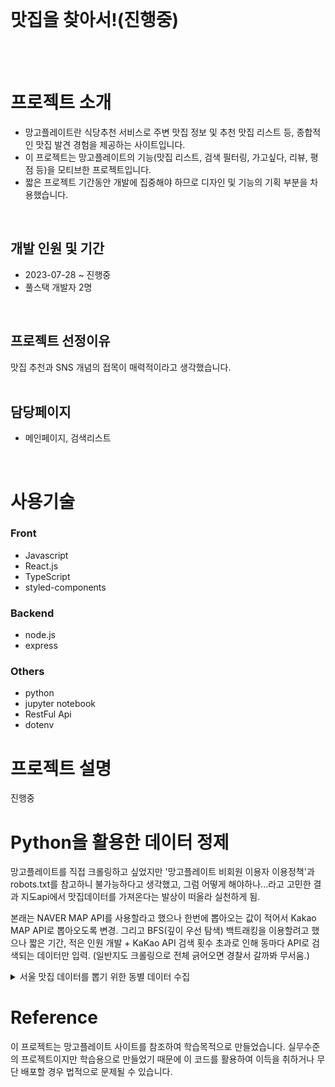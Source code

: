 <br/>

# 맛집을 찾아서!(진행중)
<br/>


<br/>

# 프로젝트 소개
- 망고플레이트란 식당추천 서비스로 주변 맛집 정보 및 추천 맛집 리스트 등, 종합적인 맛집 발견 경험을 제공하는 사이트입니다.
- 이 프로젝트는 망고플레이트의 기능(맛집 리스트, 검색 필터링, 가고싶다, 리뷰, 평점 등)을 모티브한 프로젝트입니다.
- 짧은 프로젝트 기간동안 개발에 집중해야 하므로 디자인 및 기능의 기획 부분을 차용했습니다.
<br/>

## 개발 인원 및 기간
 - 2023-07-28 ~ 진행중
 - 풀스택 개발자 2명
<br/>

## 프로젝트 선정이유
맛집 추천과 SNS 개념의 접목이 매력적이라고 생각했습니다.
<br/>
<br/>

## 담당페이지
 - 메인페이지, 검색리스트
<br/>

# 사용기술
### Front
 - Javascript
 - React.js
 - TypeScript
 - styled-components

### Backend
 - node.js
 - express

### Others
 - python
 - jupyter notebook
 - RestFul Api
 - dotenv

# 프로젝트 설명
진행중

# Python을 활용한 데이터 정제
망고플레이트를 직접 크롤링하고 싶었지만 '망고플레이트 비회원 이용자 이용정책'과 robots.txt를 참고하니 불가능하다고 생각했고,
그럼 어떻게 해야하나...라고 고민한 결과 지도api에서 맛집데이터를 가져온다는 발상이 떠올라 실천하게 됨.

본래는 NAVER MAP API를 사용할라고 했으나 한번에 뽑아오는 값이 적어서 Kakao MAP API로 뽑아오도록 변경.
그리고 BFS(깊이 우선 탐색) 백트래킹을 이용할려고 했으나 짧은 기간, 적은 인원 개발 + KaKao API 검색 횟수 초과로 인해 동마다 API로 검색되는 데이터만 입력.
(일반지도 크롤링으로 전체 긁어오면 경찰서 갈까봐 무서움.)
<details>
  <summary>서울 맛집 데이터를 뽑기 위한 동별 데이터 수집</summary>

 1. 서울 맛집 데이터를 뽑기 위한 동별 데이터 수집
    - https://data.seoul.go.kr/dataList/datasetList.do#
    - 서울의 동별 데이터를 뽑아옵니다.
    
 2. python을 이용해 csv파일을 정제하여 구,동 추출
    <details>
        <summary>csv에서 구,동 배열로 저장</summary>
    
        import pandas as pd
        import csv
    
        filename = "./Excel/서울 동별.csv"
    
        # encoding에 -sig 안붙이면 ['\ufeff종로구,사직동'] 이런 데이터 붙음
        # delimiter='\t' 로 csv에서 칸 나눠져 있는걸 , 를 삽입하여 합침
        with open(filename, 'r', encoding='utf-8-sig') as file:
           reader = csv.reader(file, delimiter='\t')
        
        # 결과를 저장할 빈 리스트
        result = []
    
        # 각 행을 순회하면서 결과 리스트에 추가
        # replce를 통해 ['종로구,사직동'] -> '종로구 사직동' 으로 변경 
        for row in reader:
            result.append(row[0].replace(',',' '))
    </details>

 3. KakaoAPI를 활용하여 동으로 맛집데이터 수집
    <details>
       <summary>카카오 Api를 이용한 크롤링 코드</summary>

        import requests
        import random
        import time
 
        # KakaoApi Restful key
        API_KEY = "c23fc9b6afc03775dad736a7d13280a3"
        
         # 요청 헤더
        headers = {
                "Authorization": f"KakaoAK {API_KEY}",
                "content-type": "application/json;charset=UTF-8"
            }
        
        # 결과값 담을 배열
        result_data = []
        
        
        # 전에 넣었던 구,동 데이터 만큼 반복문
        for region in result:
    
          # 동으로 검색
          query = f'{region} 맛집'
          page = 1  # 시작 페이지
          size = 15  # 페이지당 게시글 갯수
          is_end = False
          
          while not is_end:
  
            # API 요청
            response = requests.get("https://dapi.kakao.com/v2/local/search/keyword.json", headers=headers, params={"query": query, "page": page, "size": size})
            response_data = response.json()
            restaurants = response_data["documents"]
    
            
            is_end = response_data['meta']['is_end']
            
            print()
            print(is_end)
            print()
            
            if not restaurants and is_end:
                break
    
    
            # 결과 추가
            result_data.extend(restaurants)
    
            # 동작확인용 print 
            print("페이지 완료" + str(page))
            print(query)
            print()
            print(restaurants)
            
            #페이지 증가
            page += 1
            
            if response.status_code != 200:
                print(f"API 호출 실패: 상태 코드 {response.status_code}")
                continue
            
            # 너무 과도하게 수집을 안하기 위한 딜레이
            time.sleep(random.uniform(3,10))
    </details>
    
 4. 크롤링한 가게 정보를 타고 가게 상세정보 추출
     <details>
       <summary>가게 하나의 정보 크롤링</summary>
      
         import requests
         import json
         import time
        
         # 가게 낱개 정보 답을 값
         store_one = []
         
         count = 1
         
         # 전체 지도에서 뽑아온 id값 추출
         for result in result_data:
         
           #ajax 값을 받아오기 위한 필요 값
           timestamp = int(time.time() * 1000)
           
           # Ajax 데이터를 가져오기 위한 url 주소
           place_url = f"https://place.map.kakao.com/main/v/{result['id']}?_={timestamp}"
           
           headers = {
               'User-Agent': 'Mozilla/5.0 (Windows NT 10.0; Win64; x64) AppleWebKit/537.36 (KHTML, like Gecko) Chrome/115.0.0.0 Safari/537.36', 
           }
       
           response = requests.get(place_url, headers=headers)
           
           # 과도한 크롤링 방지
           time.sleep(random.uniform(2,10))
           
           if response.status_code == 200:
               json_data = response.json()
               store_one.append(json_data)
               
               print("성공" + str(count))
               count = count + 1
           else:
               print(f"Error occurred: {response.status_code}")
     </details>

5. 몽고 DB에 넣기 전 데이터 분류
        <details>
          <summary>분류 해야 할 데이터</summary>

               # [0] 이라고 적힌곳은 배열로 값 돌릴 곳 

               store_one[0]['basicInfo']['placenamefull'] # 가게이름
               store_one[0]['basicInfo']['mainphotourl'] # 메인 사진
               store_one[0]['basicInfo']['address']['region']['newaddrfullname']+' '+ store_one[0]['basicInfo']['address']['newaddr']['newaddrfull'] # 도로명
               store_one[0]['basicInfo']['address']['region']['fullname']+' '+store_one[0]['basicInfo']['address']['addrbunho'] # 지번
               
               store_one[0]['basicInfo']['phonenum'] # 전화번호
               store_one[0]['basicInfo']['category']['catename'] # 음식 종류
               
               # 영어이름
               store_one[0]['basicInfo']['englishname'] 
               
               # 지도 위치
               result_data[0]['x']
               result_data[0]['y']
               
               #메뉴
               store_one[0]['menuInfo']['menuList'][0]['price']
               store_one[0]['menuInfo']['menuList'][0]['menu']
               
               # 댓글
               store_one[0]['comment']['list'][0]['point'] #가격
               store_one[0]['comment']['list'][0]['contents'] 
               store_one[0]['comment']['list'][0]['username']
               store_one[0]['comment']['list'][0]['profile']
               store_one[0]['comment']['list'][0]['date']
               
               # 태그
               store_one[0]['findway']['subway'][0]['stationSimpleName'] # 지하철역
               store_one[0]['basicInfo']['category']['catename']
               store_one[0]['menuInfo']['menuList'][0]['menu']
               store_one[0]['basicInfo']['address']['region']['newaddrfullname'] # 구
               store_one[0]['basicInfo']['address']['region']['name3'] # 동
               store_one[0]['basicInfo']['address']['newaddr']['newaddrfull'] #지번
   </details>

   <details>
    
    데이터 분류 및 저장 과정에서 누락된 정보들이 많아, 그 처리로 인해 상당한 시간이 소요되었습니다. <br/>
    이와 같은 결측치 처리 경험을 통해, 더욱 완전한 데이터 구조를 구축할 수 있었습니다. <br/>
    그리고 중첩되는 부분중에서 코드가 좀 긴것들은 따로 클래스를 만들어 처리했습니다.<br/>
    ※ 이대로 진행했다가 몽고DB의 한글필드 인식 불가에 따라 새로운 방법으로 storeInfo를 키값으로 하는걸로 
   바꿨습니다.<br/>
    <summary>필요한 분류하는 코드</summary>
    
    <br/>
    중첩되는 코드  <br/>

         def menuListForm(store):
         menu_list = []
         if store.get('menuInfo', {}).get('menuList', None):
             for menu in store['menuInfo']['menuList']:
                 if 'price' in menu:
                     menu_item = {
                         'price': menu['price'],
                         'menu': menu['menu']
                     }
                     menu_list.append(menu_item)
                 else:
                     menu_item={}
                     menu_list.append(menu_item)
         return menu_list

   전체 분류 코드 <br/>

        storeInfo = []

        for store in store_one:
        if store['basicInfo'].get('englishname', None):
        
        storeName =  store['basicInfo']['englishname'].replace(" ", "_").lower()

        store_data = {
            'storeInfo': {
                'basicInfo': {},
                'menuInfo': {},
                'comment': {},
                'tag': {}
            }
        }

        basicInfo = store_data['storeInfo']['basicInfo']
        menuInfo = store_data['storeInfo']['menuInfo']
        comment = store_data['storeInfo']['comment']

        # basicInfo
        newaddrfullname = store['basicInfo']['address']['region']['newaddrfullname']
        newaddrfull = store['basicInfo']['newaddr']['newaddrfull'] if store['basicInfo'].get('newaddr', None) else  ""
        placenamefull =  store['basicInfo']['placenamefull']
        fullname = store['basicInfo']['address']['region']['fullname']
        addrbunho = store['basicInfo']['address'].get('addrbunho', '')

        basicInfo['placenamefull'] = f"{placenamefull}"
        basicInfo['address_road'] = f"{newaddrfullname} {newaddrfull}"
        basicInfo['address_jibun'] = f"{fullname} {addrbunho}"
        basicInfo['catename'] = store['basicInfo']['category']['catename']

        #가게 사진
        if basicInfo.get('mainphotourl',{}):
            basicInfo['mainphotourl'] = store['basicInfo']['mainphotourl']
        else:
            basicInfo['mainphotourl'] = 'https://www.fancylobby.co.kr:10481/mall/skin/bmit_skin/image/noimage3.gif'


        # 폰 번호
        if 'phonenum' in store['basicInfo']:
            basicInfo['phonenum'] = store['basicInfo']['phonenum']
        else:
            basicInfo['phonenum'] = ""

        # 영어 이름
        basicInfo['englishname'] = store['basicInfo']['englishname'].replace(" ", "_").lower() if store['basicInfo'].get('englishname', None) else ""

        # menuInfo
        menu_list = menuListForm(store)
        menuInfo['menuList'] = menu_list


        # comment
        comment_list = []
        if store.get('comment', {}).get('list', None):
            for comment_item in store['comment']['list']:
                single_comment = {
                    'point': comment_item['point'] if comment_item.get('point',None) else random.randint(3,5),
                    'contents': comment_item['contents'] if comment_item.get('contents',None) else '',
                    'username': comment_item['username'] if comment_item.get('username',None) else 'unknown',
                    'profile': comment_item.get('profile', 'empty'),
                    'date': comment_item['date']
                }
            comment_list.append(single_comment)

        comment['list'] = comment_list

        # tag (검색값)
        tag = []

        # 가게이름
        storename = {
            'storename' : placenamefull
        }
        tag.append(storename)

        # 지하철역
        subwayList=[]
        if store['findway'].get('subvway',{}):
            for subway  in store['findway']['subway']:
                subway_station = {
                    'subway' : subway['stationSimpleName']
                }
                subwayList.append(subway_station)
            tag.append(subway_station)

        # 카테고리
        category_name = {'category_name' : store['basicInfo']['category']['catename']}
        tag.append(category_name)

        # 구와 동
        new_addr_fullname = {'new_addr_fullname': store['basicInfo']['address']['region']['newaddrfullname']}
        name3 = {'name3': store['basicInfo']['address']['region']['name3']}
        tag.append(new_addr_fullname)
        tag.append(name3)

        # 지번 주
        new_addr_full = {'newaddrfull' : newaddrfull}
        tag.append(new_addr_full)

        # 메뉴 이름
        menu_name = {'menu_name':menuListForm(store)}
        tag.append(menu_name)


        store_data['storeInfo']['tag'] = tag

        storeInfo.append(store_data)

       

   </details><br/>
   
6. 몽고 DB에 넣기 <br/>
  
     <details>
      <summary>몽고 DB에 넣는 코드</summary>
       
    보안에 문제 될거 같은 부분은 텍스트 다른것으로 대체했습니다.
      
        from pymongo import MongoClient
        from bson.objectid import ObjectId
        
        # MongoDB 연결
        client = MongoClient("몽고DB 주소적는곳") 
        
        # Database와 collection 선택
        db = client[데이터베이스 이름]
        collection = db[데이터베이스 이름]
        
        # MongoDB 넣기
        document_id = "DB _id 적는 곳"
        update_result = collection.update_one(
            {"_id": ObjectId(document_id)},
            {"$set": {"store": storeInfo}}
        )

       #업데이트 정상적으로 됐는지 확인
       print(f"Modified count: {update_result.modified_count}")
     </details>
</details>

# Reference

이 프로젝트는 망고플레이트 사이트를 참조하여 학습목적으로 만들었습니다.
실무수준의 프로젝트이지만 학습용으로 만들었기 때문에 이 코드를 활용하여 이득을 취하거나 무단 배포할 경우 법적으로 문제될 수 있습니다.
